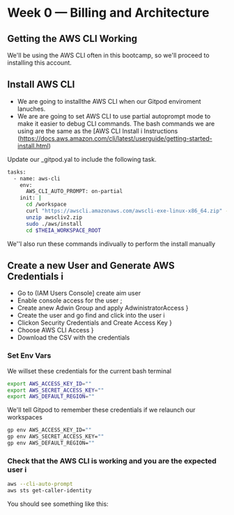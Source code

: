 # Week 0 — Billing and Architecture

## Getting the AWS CLI Working

We'll be using the AWS CLI often in this bootcamp, so we'll proceed to installing this account.

## Install AWS CLI

* We are going to installthe AWS CLI when our Gitpod enviroment lanuches.
* We are are going to set AWS CLI to use partial autoprompt mode to make it easier to debug CLI commands. 
The bash commands we are using are the same as the [AWS CLI Install i
Instructions (https://docs.aws.amazon.com/cli/latest/userguide/getting-started-install.html)

Update our _gitpod.yal to include the following task.

```bash
tasks:
  - name: aws-cli
    env:
      AWS_CLI_AUTO_PROMPT: on-partial
    init: |
      cd /workspace
      curl "https://awscli.amazonaws.com/awscli-exe-linux-x86_64.zip" -o "awscliv2.zip"
      unzip awscliv2.zip
      sudo ./aws/install
      cd $THEIA_WORKSPACE_ROOT
```
We''l also run these commands indivually to perform the install manually

## Create a new User and Generate AWS Credentials i
* Go to (IAM Users Console] create aim user
* Enable console access for the user ;
* Create anew Adwin Group and apply AdwinistratorAccess }
* Create the user and go find and click into the user i
* Clickon Security Credentials and Create Access Key }
* Choose AWS CLI Access }
* Download the CSV with the credentials

### Set Env Vars
We willset these credentials for the current bash terminal

```bash
export AWS_ACCESS_KEY_ID=""
export AWS_SECRET_ACCESS_KEY=""
export AWS_DEFAULT_REGION=""
```

We'll tell Gitpod to remember these credentials if we relaunch our workspaces

```bash
gp env AWS_ACCESS_KEY_ID=""
gp env AWS_SECRET_ACCESS_KEY=""
gp env AWS_DEFAULT_REGION=""
```

### Check that the AWS CLI is working and you are the expected user i

```bash
aws --cli-auto-prompt
aws sts get-caller-identity
```

You should see something like this:
```bash

```

